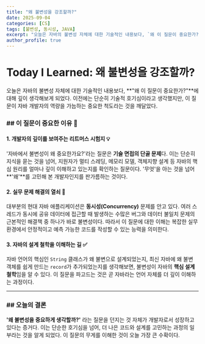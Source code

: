 ```yaml
---
title: "왜 불변성을 강조할까?"
date: 2025-09-04
categories: [CS]
tags: [불변성, 동시성, JAVA]
excerpt: "오늘은 자바의 불변성 자체에 대한 기술적인 내용보다, `왜 이 질문이 중요한가?`에 대해 깊이 생각해보게 되었다. 이전에는 단순히 기술적 호기심이라고 생각했지만, 이 질문이 자바 개발자의 역량을 가늠하는 중요한 척도라는 것을 깨달았다."
author_profile: true
---
```


# Today I Learned: 왜 불변성을 강조할까?

오늘은 자바의 불변성 자체에 대한 기술적인 내용보다, **"왜 이 질문이 중요한가?"**에 대해 깊이 생각해보게 되었다. 이전에는 단순히 기술적 호기심이라고 생각했지만, 이 질문이 자바 개발자의 역량을 가늠하는 중요한 척도라는 것을 깨달았다.

### ## 이 질문이 중요한 이유 🧐

#### **1. 개발자의 깊이를 보여주는 리트머스 시험지 💡**
'자바에서 불변성이 왜 중요한가요?'라는 질문은 **기술 면접의 단골 문제**다. 이는 단순히 지식을 묻는 것을 넘어, 지원자가 멀티 스레딩, 메모리 모델, 객체지향 설계 등 자바의 핵심 원리를 얼마나 깊이 이해하고 있는지를 확인하는 질문이다. '무엇'을 아는 것을 넘어 **'왜'**를 고민해 본 개발자인지를 판가름하는 것이다.

#### **2. 실무 문제 해결의 열쇠 🔑**
대부분의 현대 자바 애플리케이션은 **동시성(Concurrency)** 문제를 안고 있다. 여러 스레드가 동시에 공유 데이터에 접근할 때 발생하는 수많은 버그와 데이터 불일치 문제의 근본적인 해결책 중 하나가 바로 불변성이다. 따라서 이 질문에 대한 이해는 복잡한 실무 환경에서 안정적이고 예측 가능한 코드를 작성할 수 있는 능력을 의미한다.

#### **3. 자바의 설계 철학을 이해하는 길 ✅**
자바 언어의 핵심인 `String` 클래스가 왜 불변으로 설계되었는지, 최신 자바에 왜 불변 객체를 쉽게 만드는 `record`가 추가되었는지를 생각해보면, 불변성이 자바의 **핵심 설계 철학**임을 알 수 있다. 이 질문을 파고드는 것은 곧 자바라는 언어 자체를 더 깊이 이해하는 과정이다.

---

### ## 오늘의 결론
**'왜 불변성을 중요하게 생각할까?'** 라는 질문을 던지는 것 자체가 개발자로서 성장하고 있다는 증거다. 이는 단순한 호기심을 넘어, 더 나은 코드와 설계를 고민하는 과정의 일부라는 것을 알게 되었다. 이 질문의 무게를 이해한 것이 오늘 가장 큰 수확이다.
